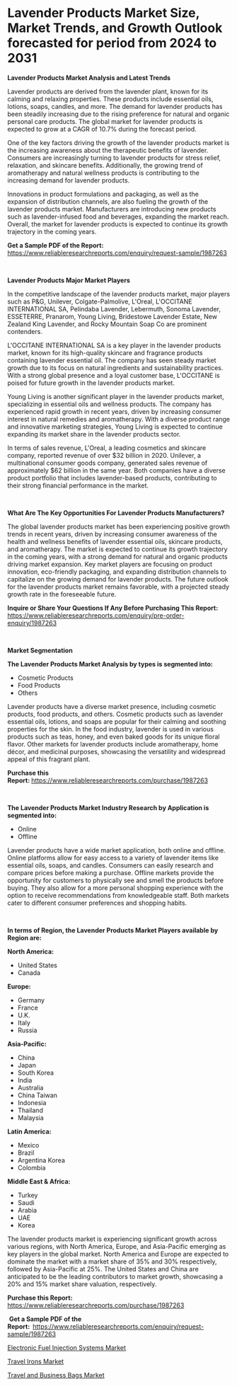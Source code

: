 <p><h1>Lavender Products Market Size, Market Trends, and Growth Outlook forecasted for period from 2024 to 2031</h1></p><p><strong>Lavender Products Market Analysis and Latest Trends</strong></p>
<p><p>Lavender products are derived from the lavender plant, known for its calming and relaxing properties. These products include essential oils, lotions, soaps, candles, and more. The demand for lavender products has been steadily increasing due to the rising preference for natural and organic personal care products. The global market for lavender products is expected to grow at a CAGR of 10.7% during the forecast period.</p><p>One of the key factors driving the growth of the lavender products market is the increasing awareness about the therapeutic benefits of lavender. Consumers are increasingly turning to lavender products for stress relief, relaxation, and skincare benefits. Additionally, the growing trend of aromatherapy and natural wellness products is contributing to the increasing demand for lavender products.</p><p>Innovations in product formulations and packaging, as well as the expansion of distribution channels, are also fueling the growth of the lavender products market. Manufacturers are introducing new products such as lavender-infused food and beverages, expanding the market reach. Overall, the market for lavender products is expected to continue its growth trajectory in the coming years.</p></p>
<p><strong>Get a Sample PDF of the Report:&nbsp;</strong> <a href="https://www.reliableresearchreports.com/enquiry/request-sample/1987263">https://www.reliableresearchreports.com/enquiry/request-sample/1987263</a></p>
<p>&nbsp;</p>
<p><strong>Lavender Products Major Market Players</strong></p>
<p><p>In the competitive landscape of the lavender products market, major players such as P&G, Unilever, Colgate-Palmolive, L'Oreal, L'OCCITANE INTERNATIONAL SA, Pelindaba Lavender, Lebermuth, Sonoma Lavender, ESSETERRE, Pranarom, Young Living, Bridestowe Lavender Estate, New Zealand King Lavender, and Rocky Mountain Soap Co are prominent contenders.</p><p>L'OCCITANE INTERNATIONAL SA is a key player in the lavender products market, known for its high-quality skincare and fragrance products containing lavender essential oil. The company has seen steady market growth due to its focus on natural ingredients and sustainability practices. With a strong global presence and a loyal customer base, L'OCCITANE is poised for future growth in the lavender products market.</p><p>Young Living is another significant player in the lavender products market, specializing in essential oils and wellness products. The company has experienced rapid growth in recent years, driven by increasing consumer interest in natural remedies and aromatherapy. With a diverse product range and innovative marketing strategies, Young Living is expected to continue expanding its market share in the lavender products sector.</p><p>In terms of sales revenue, L'Oreal, a leading cosmetics and skincare company, reported revenue of over $32 billion in 2020. Unilever, a multinational consumer goods company, generated sales revenue of approximately $62 billion in the same year. Both companies have a diverse product portfolio that includes lavender-based products, contributing to their strong financial performance in the market.</p></p>
<p>&nbsp;</p>
<p><strong>What Are The Key Opportunities For Lavender Products Manufacturers?</strong></p>
<p><p>The global lavender products market has been experiencing positive growth trends in recent years, driven by increasing consumer awareness of the health and wellness benefits of lavender essential oils, skincare products, and aromatherapy. The market is expected to continue its growth trajectory in the coming years, with a strong demand for natural and organic products driving market expansion. Key market players are focusing on product innovation, eco-friendly packaging, and expanding distribution channels to capitalize on the growing demand for lavender products. The future outlook for the lavender products market remains favorable, with a projected steady growth rate in the foreseeable future.</p></p>
<p><strong>Inquire or Share Your Questions If Any Before Purchasing This Report:</strong> <a href="https://www.reliableresearchreports.com/enquiry/pre-order-enquiry/1987263">https://www.reliableresearchreports.com/enquiry/pre-order-enquiry/1987263</a></p>
<p>&nbsp;</p>
<p><strong>Market Segmentation</strong></p>
<p><strong>The Lavender Products Market Analysis by types is segmented into:</strong></p>
<p><ul><li>Cosmetic Products</li><li>Food Products</li><li>Others</li></ul></p>
<p><p>Lavender products have a diverse market presence, including cosmetic products, food products, and others. Cosmetic products such as lavender essential oils, lotions, and soaps are popular for their calming and soothing properties for the skin. In the food industry, lavender is used in various products such as teas, honey, and even baked goods for its unique floral flavor. Other markets for lavender products include aromatherapy, home décor, and medicinal purposes, showcasing the versatility and widespread appeal of this fragrant plant.</p></p>
<p><strong>Purchase this Report:&nbsp;</strong><a href="https://www.reliableresearchreports.com/purchase/1987263">https://www.reliableresearchreports.com/purchase/1987263</a></p>
<p>&nbsp;</p>
<p><strong>The Lavender Products Market Industry Research by Application is segmented into:</strong></p>
<p><ul><li>Online</li><li>Offline</li></ul></p>
<p><p>Lavender products have a wide market application, both online and offline. Online platforms allow for easy access to a variety of lavender items like essential oils, soaps, and candles. Consumers can easily research and compare prices before making a purchase. Offline markets provide the opportunity for customers to physically see and smell the products before buying. They also allow for a more personal shopping experience with the option to receive recommendations from knowledgeable staff. Both markets cater to different consumer preferences and shopping habits.</p></p>
<p>&nbsp;</p>
<p><strong>In terms of Region, the Lavender Products Market Players available by Region are:</strong></p>
<p>
    <p> <strong> North America: </strong>
        <ul>
            <li>United States</li>
            <li>Canada</li>
        </ul>
        </p> 
    <p> <strong> Europe: </strong>
        <ul>
            <li>Germany</li>
            <li>France</li>
            <li>U.K.</li>
            <li>Italy</li>
            <li>Russia</li>
        </ul>
        </p> 
    <p> <strong> Asia-Pacific: </strong>
        <ul>
            <li>China</li>
            <li>Japan</li>
            <li>South Korea</li>
            <li>India</li>
            <li>Australia</li>
            <li>China Taiwan</li>
            <li>Indonesia</li>
            <li>Thailand</li>
            <li>Malaysia</li>
        </ul>
        </p> 
    <p> <strong> Latin America: </strong>
        <ul>
            <li>Mexico</li>
            <li>Brazil</li>
            <li>Argentina Korea</li>
            <li>Colombia</li>
        </ul>
        </p> 
    <p> <strong> Middle East & Africa: </strong>
        <ul>
            <li>Turkey</li>
            <li>Saudi</li>
            <li>Arabia</li>
            <li>UAE</li>
            <li>Korea</li>
        </ul>
    </p>
    </p>
<p><p>The lavender products market is experiencing significant growth across various regions, with North America, Europe, and Asia-Pacific emerging as key players in the global market. North America and Europe are expected to dominate the market with a market share of 35% and 30% respectively, followed by Asia-Pacific at 25%. The United States and China are anticipated to be the leading contributors to market growth, showcasing a 20% and 15% market share valuation, respectively.</p></p>
<p><strong>Purchase this Report: </strong><a href="https://www.reliableresearchreports.com/purchase/1987263">https://www.reliableresearchreports.com/purchase/1987263</a></p>
<p>&nbsp;<strong>Get a Sample PDF of the Report:&nbsp;&nbsp;</strong><a href="https://www.reliableresearchreports.com/enquiry/request-sample/1987263">https://www.reliableresearchreports.com/enquiry/request-sample/1987263</a></p>
<p><strong></strong></p>
<p><p><a href="https://iodized-pantydraco-05c.notion.site/Electronic-Fuel-Injection-Systems-Market-Size-Reflecting-a-Forecast-Till-2031-Market-By-Type-By-Ap-a99069e82205444f88bfc100458ded40">Electronic Fuel Injection Systems Market</a></p><p><a href="https://github.com/timeliteaut/Market-Research-Report-List-1/blob/main/travel-irons-market.md">Travel Irons Market</a></p><p><a href="https://github.com/bobicer/Market-Research-Report-List-2/blob/main/travel-and-business-bags-market.md">Travel and Business Bags Market</a></p></p>